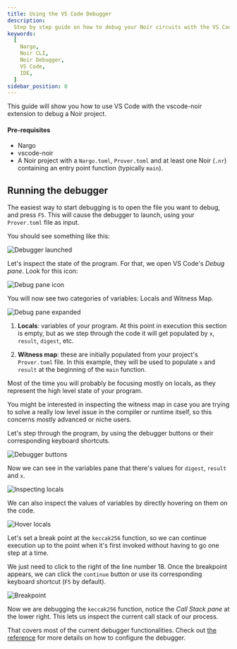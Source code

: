 ```yaml
---
title: Using the VS Code Debugger
description:
  Step by step guide on how to debug your Noir circuits with the VS Code Debugger configuration and features.
keywords:
  [
    Nargo,
    Noir CLI,
    Noir Debugger,
    VS Code,
    IDE,
  ]
sidebar_position: 0
---
```


This guide will show you how to use VS Code with the vscode-noir extension to debug a Noir project. 

#### Pre-requisites

- Nargo
- vscode-noir
- A Noir project with a `Nargo.toml`, `Prover.toml` and at least one Noir (`.nr`) containing an entry point function (typically `main`).

## Running the debugger

The easiest way to start debugging is to open the file you want to debug, and press `F5`. This will cause the debugger to launch, using your `Prover.toml` file as input.

You should see something like this:

![Debugger launched](@site/static/img/debugger/1-started.png)

Let's inspect the state of the program. For that, we open VS Code's _Debug pane_. Look for this icon:

![Debug pane icon](@site/static/img/debugger/2-icon.png)

You will now see two categories of variables: Locals and Witness Map.

![Debug pane expanded](@site/static/img/debugger/3-debug-pane.png)

1. **Locals**: variables of your program. At this point in execution this section is empty, but as we step through the code it will get populated by `x`, `result`, `digest`, etc. 

2. **Witness map**: these are initially populated from your project's `Prover.toml` file. In this example, they will be used to populate `x` and `result` at the beginning of the `main` function.

Most of the time you will probably be focusing mostly on locals, as they represent the high level state of your program. 

You might be interested in inspecting the witness map in case you are trying to solve a really low level issue in the compiler or runtime itself, so this concerns mostly advanced or niche users.

Let's step through the program, by using the debugger buttons or their corresponding keyboard shortcuts.

![Debugger buttons](@site/static/img/debugger/4-debugger-buttons.png)

Now we can see in the variables pane that there's values for `digest`, `result` and `x`.

![Inspecting locals](@site/static/img/debugger/5-assert.png)

We can also inspect the values of variables by directly hovering on them on the code.

![Hover locals](@site/static/img/debugger/6-hover.png)

Let's set a break point at the `keccak256` function, so we can continue execution up to the point when it's first invoked without having to go one step at a time. 

We just need to click to the right of the line number 18. Once the breakpoint appears, we can click the `continue` button or use its corresponding keyboard shortcut (`F5` by default).

![Breakpoint](@site/static/img/debugger/7-break.png)

Now we are debugging the `keccak256` function, notice the _Call Stack pane_ at the lower right. This lets us inspect the current call stack of our process.

That covers most of the current debugger functionalities. Check out [the reference](../../reference/debugger/debugger_vscode.md) for more details on how to configure the debugger.
